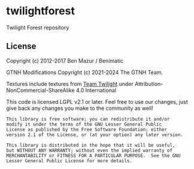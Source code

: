 twilightforest
==============

Twilight Forest repository

## License

Copyright (c) 2012-2017 Ben Mazur / Benimatic

GTNH Modifications Copyright (c) 2021-2024 The GTNH Team.

Textures include textures from [Team Twilight](https://github.com/TeamTwilight/twilightforest/blob/1.20.x/ASSET_LICENSE) under Attribution-NonCommercial-ShareAlike 4.0 International 

This code is licensed LGPL v2.1 or later. Feel free to use our changes, just
give back any changes you make to the community as well!

    This library is free software; you can redistribute it and/or
    modify it under the terms of the GNU Lesser General Public
    License as published by the Free Software Foundation; either
    version 2.1 of the License, or (at your option) any later version.

    This library is distributed in the hope that it will be useful,
    but WITHOUT ANY WARRANTY; without even the implied warranty of
    MERCHANTABILITY or FITNESS FOR A PARTICULAR PURPOSE.  See the GNU
    Lesser General Public License for more details.
